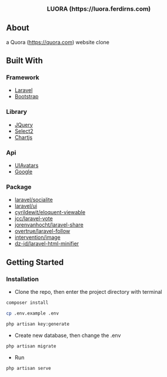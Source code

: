 <!-- PROJECT LOGO -->
<p align="center">
  <h3 align="center">LUORA (https://luora.ferdirns.com)</h3>
</p>

<!-- ABOUT THE PROJECT -->
## About 
a Quora (https://quora.com) website clone 

## Built With

### Framework

* [Laravel](https://laravel.com)
* [Bootstrap](https://getbootstrap.com)

### Library

* [JQuery](https://jquery.com)
* [Select2](https://select2.org)
* [Chartjs](https://www.chartjs.org/)

### Api

* [UIAvatars](https://ui-avatars.com/)
* [Google](https://console.developers.google.com)

### Package

* [laravel/socialite](https://github.com/laravel/socialite)
* [laravel/ui](https://github.com/laravel/ui)
* [cyrildewit/eloquent-viewable](https://github.com/cyrildewit/eloquent-viewable)
* [jcc/laravel-vote](https://github.com/jcc/laravel-vote)
* [jorenvanhocht/laravel-share](https://github.com/jorenvanhocht/laravel-share)
* [overtrue/laravel-follow](https://github.com/overtrue/laravel-follow)
* [intervention/image](https://github.com/Intervention/image)
* [dz-id/laravel-html-minifier](https://github.com/dz-id/laravel-html-minifier)

<!-- GETTING STARTED -->
## Getting Started

### Installation

* Clone the repo, then enter the project directory with terminal
```sh
composer install
```
```sh
cp .env.example .env
```
```sh
php artisan key:generate
```
* Create new database, then change the .env
```sh
php artisan migrate
```
* Run
```sh
php artisan serve
```




